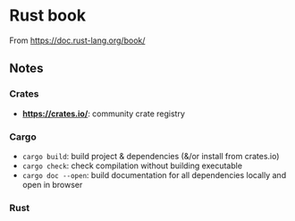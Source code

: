 # Rust book
From https://doc.rust-lang.org/book/

## Notes

### Crates
- **https://crates.io/**: community crate registry


### Cargo
- `cargo build`: build project & dependencies (&/or install from crates.io)
- `cargo check`: check compilation without building executable
- `cargo doc --open`: build documentation for all dependencies locally and open in browser

### Rust

